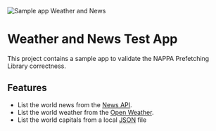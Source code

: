 ![Sample app Weather and News](https://github.com/VU-Thesis-2019-2020-Wesley-Shann/NAPPA/workflows/Sample%20app%20Weather%20and%20News/badge.svg)

# Weather and News Test App

This project contains a sample app to validate the NAPPA Prefetching Library correctness.

##  Features

* List the world news from the [News API](https://newsapi.org/).
* List the world weather from the [Open Weather](https://openweathermap.org/).
* List the world capitals from a local [JSON](app/src/main/res/raw/capitals.json) file